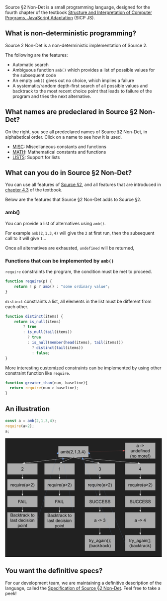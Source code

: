 Source §2 Non-Det is a small programming language, designed for the fourth chapter
of the textbook
<a href="https://sicp.comp.nus.edu.sg">Structure and Interpretation
of Computer Programs, JavaScript Adaptation</a> (SICP JS).

## What is non-deterministic programming?
Source 2 Non-Det is a non-deterministic implementation of Source 2.

The following are the features:

- Automatic search
- Ambiguous function `amb()` which provides a list of possible values for the subsequent code
- An empty `amb()` gives out no choice, which implies a failure
- A systematic/random depth-first search of all possible values and backtrack to the most recent choice point that leads to failure of the program and tries the next alternative.


## What names are predeclared in Source §2 Non-Det?

On the right, you see all predeclared names of Source §2 Non-Det, in alphabetical
order. Click on a name to see how it is used.
  <ul>
    <li>
      <a href="../MISC/">MISC</a>: Miscellaneous constants and functions
    </li>
    <li>
      <a href="../MATH/">MATH</a>: Mathematical constants and functions
    </li>
    <li>
      <a href="../LISTS/">LISTS</a>: Support for lists
    </li>
  </ul>

## What can you do in Source §2 Non-Det?

You can use all features of
<a href="../source_2/">Source §2</a>, and all
features that are introduced in
<a href="https://sicp.comp.nus.edu.sg/chapters/85">chapter 4.3</a> of the
textbook.

Below are the features that Source §2 Non-Det adds to Source §2.

### amb()

You can provide a list of alternatives using `amb()`.

For example `amb(2,1,3,4)` will give the `2` at first run, then the subsequent call to it will give `1`...

Once all alternatives are exhausted, `undefined` will be returned,

### Functions that can be implemented by `amb()`

`require` constraints the program, the condition must be met to proceed.
```js
function require(p) {
    return ! p ? amb() : "some ordinary value";      
}
```

`distinct` constraints a list, all elements in the list must be different from each other.
```js
function distinct(items) {	
    return is_null(items) 
        ? true
        : is_null(tail(items))
          ? true
          : is_null(member(head(items), tail(items)))
            ? distinct(tail(items))
            : false;
}
```

More interesting customized constraints can be implemented by using other constraint function like `require`.
```js
function greater_than(num, baseline){
  return require(num > baseline);
}
```

## An illustration 

```js
const a = amb(2,1,3,4);
require(a>2);
a;
```

![illustration](../images/source_2_non_det.png)


## You want the definitive specs?

For our development team, we are maintaining a definitive description
of the language, called the
<a href="../source_2_nondet.pdf">Specification of Source §2 Non-Det</a>.
Feel free to take a peek!
